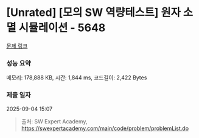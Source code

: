 # [Unrated] [모의 SW 역량테스트] 원자 소멸 시뮬레이션 - 5648 

[문제 링크](https://swexpertacademy.com/main/code/problem/problemDetail.do?contestProbId=AWXRFInKex8DFAUo) 

### 성능 요약

메모리: 178,888 KB, 시간: 1,844 ms, 코드길이: 2,422 Bytes

### 제출 일자

2025-09-04 15:07



> 출처: SW Expert Academy, https://swexpertacademy.com/main/code/problem/problemList.do